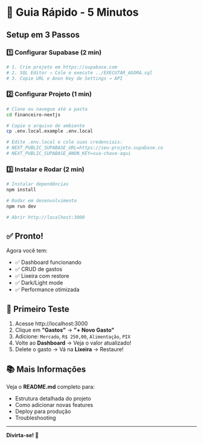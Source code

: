 # 🚀 Guia Rápido - 5 Minutos

## Setup em 3 Passos

### 1️⃣ Configurar Supabase (2 min)

```bash
# 1. Crie projeto em https://supabase.com
# 2. SQL Editor → Cole e execute ../EXECUTAR_AGORA.sql
# 3. Copie URL e Anon Key de Settings → API
```

### 2️⃣ Configurar Projeto (1 min)

```bash
# Clone ou navegue até a pasta
cd financeiro-nextjs

# Copie o arquivo de ambiente
cp .env.local.example .env.local

# Edite .env.local e cole suas credenciais:
# NEXT_PUBLIC_SUPABASE_URL=https://seu-projeto.supabase.co
# NEXT_PUBLIC_SUPABASE_ANON_KEY=sua-chave-aqui
```

### 3️⃣ Instalar e Rodar (2 min)

```bash
# Instalar dependências
npm install

# Rodar em desenvolvimento
npm run dev

# Abrir http://localhost:3000
```

## ✅ Pronto!

Agora você tem:
- ✅ Dashboard funcionando
- ✅ CRUD de gastos
- ✅ Lixeira com restore
- ✅ Dark/Light mode
- ✅ Performance otimizada

## 🎯 Primeiro Teste

1. Acesse http://localhost:3000
2. Clique em **"Gastos"** → **"+ Novo Gasto"**
3. Adicione: `Mercado`, `R$ 250,00`, `Alimentação`, `PIX`
4. Volte ao **Dashboard** → Veja o valor atualizado!
5. Delete o gasto → Vá na **Lixeira** → Restaure!

## 📚 Mais Informações

Veja o **README.md** completo para:
- Estrutura detalhada do projeto
- Como adicionar novas features
- Deploy para produção
- Troubleshooting

---

**Divirta-se! 🎉**
